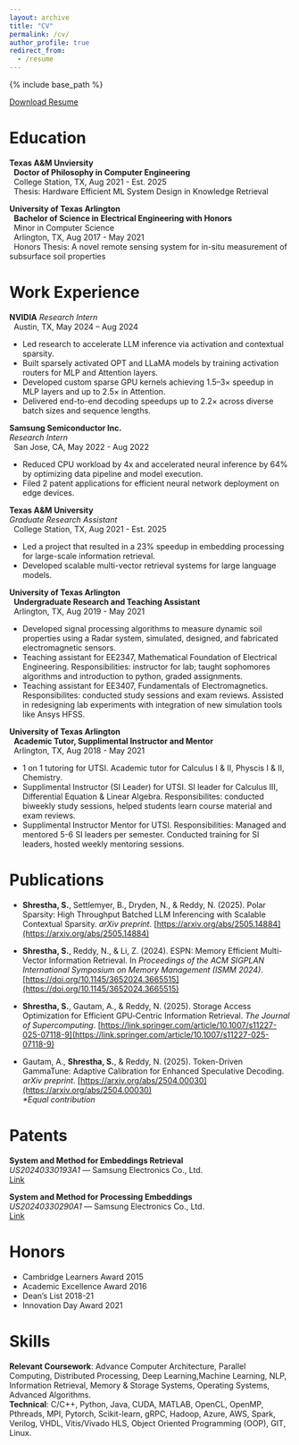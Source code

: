 ```yaml
---
layout: archive
title: "CV"
permalink: /cv/
author_profile: true
redirect_from:
  - /resume
---
```


<head>
  <meta name="description" content="This is a personal website of Susav Shrestha. This page consists of his resume or CV.">
</head>

{% include base_path %}
<!-- [Download Resume](/files/susav_resume_2025.pdf){: .btn .btn--success}   -->

<p>
  <a href="/files/sls_resume.pdf" class="btn btn--download">
    <i class="fas fa-fw fa-download" aria-hidden="true"></i> Download Resume
  </a>
</p>

Education
======

**Texas A&M Unviersity**  
&nbsp; **Doctor of Philosophy in Computer Engineering**  
&nbsp; College Station, TX, Aug 2021 - Est. 2025  
&nbsp; Thesis: Hardware Efficient ML System Design in Knowledge Retrieval  

**University of Texas Arlington**  
&nbsp; **Bachelor of Science in Electrical Engineering with Honors**  
&nbsp; Minor in Computer Science  
&nbsp; Arlington, TX, Aug 2017 - May 2021  
&nbsp; Honors Thesis: A novel remote sensing system for in-situ measurement of subsurface soil properties  

Work Experience
======

**NVIDIA**
*Research Intern*  
&nbsp; Austin, TX, May 2024 – Aug 2024
- Led research to accelerate LLM inference via activation and contextual sparsity.  
- Built sparsely activated OPT and LLaMA models by training activation routers for MLP and Attention layers.  
- Developed custom sparse GPU kernels achieving 1.5–3× speedup in MLP layers and up to 2.5× in Attention.  
- Delivered end-to-end decoding speedups up to 2.2× across diverse batch sizes and sequence lengths.  

**Samsung Semiconductor Inc.**  
*Research Intern*  
&nbsp; San Jose, CA, May 2022 - Aug 2022  
- Reduced CPU workload by 4x and accelerated neural inference by 64% by optimizing data pipeline and model execution.  
- Filed 2 patent applications for efficient neural network deployment on edge devices.  

**Texas A&M University**  
*Graduate Research Assistant*  
&nbsp; College Station, TX, Aug 2021 - Est. 2025  
- Led a project that resulted in a 23% speedup in embedding processing for large-scale information retrieval.  
- Developed scalable multi-vector retrieval systems for large language models.  

**University of Texas Arlington**  
&nbsp; **Undergraduate Research and Teaching Assistant**  
&nbsp; Arlington, TX, Aug 2019 - May 2021  

*  Developed signal processing algorithms to measure dynamic soil properties using a Radar system, simulated, designed, and fabricated electromagnetic sensors.  
* Teaching assistant for EE2347, Mathematical Foundation of Electrical Engineering. Responsibilities: instructor for lab; taught sophomores algorithms and introduction to python, graded assignments.  
* Teaching assistant for EE3407, Fundamentals of Electromagnetics. Responsibilites: conducted study sessions and exam reviews. Assisted in redesigning lab experiments with integration of new simulation tools like Ansys HFSS.  

**University of Texas Arlington**  
&nbsp; **Academic Tutor, Supplimental Instructor and Mentor**  
&nbsp; Arlington, TX, Aug 2018 - May 2021  
* 1 on 1 tutoring for UTSI. Academic tutor for Calculus I & II, Physcis I & II, Chemistry.
* Supplimental Instructor (SI Leader) for UTSI. SI leader for Calculus III, Differential Equation & Linear Algebra. Responsibilites: conducted biweekly study sessions, helped students learn course material and exam reviews.
* Supplimental Instructor Mentor for UTSI. Responsibilities: Managed and mentored 5-6 SI leaders per semester. Conducted training for SI leaders, hosted weekly mentoring sessions.

Publications
======

<!-- * **Shrestha, S.**, Annapareddy, N., & Li, Z. (2024). ESPN: Memory Efficient Multi-Vector Information Retrieval. -->

* **Shrestha, S.**, Settlemyer, B., Dryden, N., & Reddy, N. (2025). Polar Sparsity: High Throughput Batched LLM Inferencing with Scalable Contextual Sparsity. *arXiv preprint*. [https://arxiv.org/abs/2505.14884](https://arxiv.org/abs/2505.14884)

* **Shrestha, S.**, Reddy, N., & Li, Z. (2024). ESPN: Memory Efficient Multi-Vector Information Retrieval. In *Proceedings of the ACM SIGPLAN International Symposium on Memory Management (ISMM 2024)*. [https://doi.org/10.1145/3652024.3665515](https://doi.org/10.1145/3652024.3665515)

* **Shrestha, S.**, Gautam, A., & Reddy, N. (2025). Storage Access Optimization for Efficient GPU‑Centric Information Retrieval. *The Journal of Supercomputing*. [https://link.springer.com/article/10.1007/s11227-025-07118-9](https://link.springer.com/article/10.1007/s11227-025-07118-9)

* Gautam, A., **Shrestha, S.**, & Reddy, N. (2025). Token-Driven GammaTune: Adaptive Calibration for Enhanced Speculative Decoding. *arXiv preprint*. [https://arxiv.org/abs/2504.00030](https://arxiv.org/abs/2504.00030)  
  _*Equal contribution_

Patents
======

**System and Method for Embeddings Retrieval**  
*US20240330193A1* — Samsung Electronics Co., Ltd.  
[Link](https://patents.google.com/patent/US20240330193A1/en)

**System and Method for Processing Embeddings**  
*US20240330290A1* — Samsung Electronics Co., Ltd.  
[Link](https://patents.google.com/patent/US20240330290A1/en)


Honors
======
* Cambridge Learners Award 2015
* Academic Excellence Award 2016
* Dean’s List 2018-21
* Innovation Day Award 2021


Skills
======

**Relevant Coursework**: Advance Computer Architecture, Parallel Computing, Distributed Processing, Deep Learning,Machine Learning, NLP, Information Retrieval, Memory & Storage Systems, Operating Systems, Advanced Algorithms.  
**Technical**: C/C++, Python, Java, CUDA, MATLAB, OpenCL, OpenMP, Pthreads, MPI, Pytorch, Scikit-learn, gRPC, Hadoop, Azure, AWS, Spark, Verilog, VHDL, Vitis/Vivado HLS, Object Oriented Programming (OOP), GIT, Linux.



